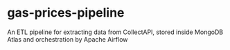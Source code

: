 # gas-prices-pipeline
An ETL pipeline for extracting data from CollectAPI, stored inside MongoDB Atlas and orchestration by Apache Airflow
